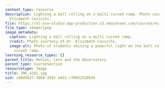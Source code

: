 ```yaml
---
content_type: resource
description: Lighting a ball rolling on a multi curved ramp. Photo courtesy of Dr.
  Elizabeth Cavicchi.
file: https://ol-ocw-studio-app-production.s3.amazonaws.com/courses/ec-050-recreate-experiments-from-history-inform-the-future-from-the-past-galileo-january-iap-2010/c86d562736693592a031cf0952528545_IMG_4101.jpg
file_type: image/jpeg
image_metadata:
  caption: Lighting a ball rolling on a multi curved ramp.
  credit: Photo courtesy of Dr. Elizabeth Cavicchi.
  image-alt: Photo of students shining a powerful light on the ball rolling on the
    curved ramp.
learning_resource_types: []
parent_title: Motion, Lens and the Observatory
parent_type: CourseSection
resourcetype: Image
title: IMG_4101.jpg
uid: c86d5627-3669-3592-a031-cf0952528545
---
```

